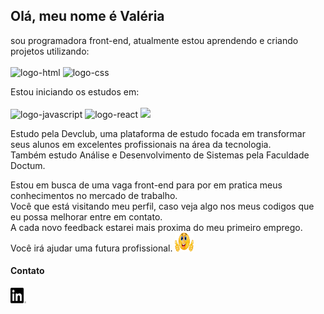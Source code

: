 
  <h2>Olá, meu nome é Valéria</h2>
  <p>sou programadora front-end, atualmente estou aprendendo e criando projetos utilizando:
    <br>
    <br>
 <img src="https://img.shields.io/badge/HTML5-E34F26?style=for-the-badge&logo=html5&logoColor=white" alt="logo-html"/>
 <img src="https://img.shields.io/badge/CSS3-1572B6?style=for-the-badge&logo=css3&logoColor=white" alt="logo-css"/>
 <br>
  </p>
<p>
    Estou iniciando os estudos em:
<br>  
<br>
<img src="https://img.shields.io/badge/JavaScript-F7DF1E?style=for-the-badge&logo=javascript&logoColor=black" alt="logo-javascript"/>
<img src="https://img.shields.io/badge/React-20232A?style=for-the-badge&logo=react&logoColor=61DAFB" alt="logo-react"/>
<img src="https://img.shields.io/badge/Node.js-43853D?style=for-the-badge&logo=node.js&logoColor=white"/>
 
 <p>Estudo pela Devclub, uma plataforma de estudo focada em transformar seus alunos em excelentes
     profissionais na área da tecnologia.<br>
     Também estudo Análise e Desenvolvimento de Sistemas pela Faculdade Doctum.
  </p>

  
  <p>Estou em busca de uma vaga front-end para por em pratica meus conhecimentos no mercado de trabalho.<br>
     Você que está visitando meu perfil, caso veja algo nos meus codigos que eu possa melhorar entre em contato.
    <br>
     A cada novo feedback estarei mais proxima do meu primeiro emprego. Você irá ajudar uma futura profissional.
    <img src="./assetes/emoticon.jpg" width="30px" height="30px" />
  </p>

  <h4>Contato</h4>
  
  <p>
    <a href="https://www.linkedin.com/in/valeriadossantosnascimento/" target="_blank">
      <img src="./assetes/logo-linkedin.png" width="25px" height="25px" alt="logo-linkedin" target="_blank">
    </a>
  </p>
 


